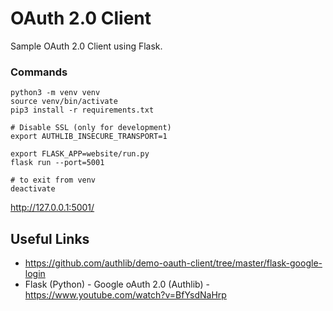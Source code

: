 # OAuth 2.0 Client

Sample OAuth 2.0 Client using Flask.

### Commands
```
python3 -m venv venv
source venv/bin/activate
pip3 install -r requirements.txt

# Disable SSL (only for development)
export AUTHLIB_INSECURE_TRANSPORT=1

export FLASK_APP=website/run.py
flask run --port=5001

# to exit from venv
deactivate
```


http://127.0.0.1:5001/

## Useful Links

- https://github.com/authlib/demo-oauth-client/tree/master/flask-google-login
- Flask (Python) - Google oAuth 2.0 (Authlib) -https://www.youtube.com/watch?v=BfYsdNaHrp
